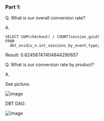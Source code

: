 ### Part 1:

Q. What is our overall conversion rate?

A. 

```
SELECT SUM(checkout) / COUNT(session_guid)
FROM 
  dbt_ovidiu_n.int_sessions_by_event_type;
```

Result: 0.62456747404844290657

Q. What is our conversion rate by product?

A.

See picture.

![image](https://user-images.githubusercontent.com/46457104/160331470-a53e79e7-5610-445d-9e3b-6a44ec7be96d.png)


DBT DAG:

![image](https://user-images.githubusercontent.com/46457104/160331338-2afbd012-e9e2-463b-8629-b029f62df6c0.png)
